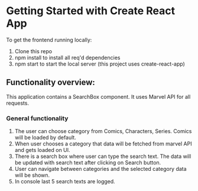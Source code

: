 # Getting Started with Create React App

To get the frontend running locally:
  1. Clone this repo
  2. npm install to install all req'd dependencies
  3. npm start to start the local server (this project uses create-react-app)

## Functionality overview:

This application contains a SearchBox component. It uses Marvel API for all requests.

### General functionality

1. The user can choose category from Comics, Characters, Series. Comics will be loaded by default.
2. When user chooses a category that data will be fetched from marvel API and gets loaded on UI.
3. There is a search box where user can type the search text. The data will be updated with search text after clicking on Search button.
4. User can navigate between categories and the selected category data will be shown.
5. In console last 5 search texts are logged.

